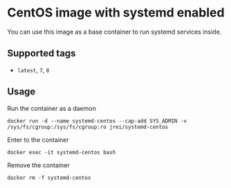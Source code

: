 # CentOS image with systemd enabled

You can use this image as a base container to run systemd services inside.

## Supported tags
 - `latest`, `7`, `8`

## Usage

Run the container as a daemon

`docker run -d --name systemd-centos --cap-add SYS_ADMIN -v /sys/fs/cgroup:/sys/fs/cgroup:ro jrei/systemd-centos`

Enter to the container

`docker exec -it systemd-centos bash`

Remove the container

`docker rm -f systemd-centos`
